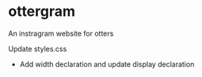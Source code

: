 # ottergram
An instragram website for otters

Update styles.css

- Add width declaration and update display declaration
